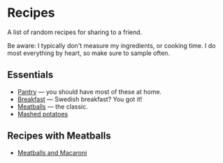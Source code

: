 # Recipes

A list of random recipes for sharing to a friend.

Be aware: I typically don't measure my ingredients, or cooking time. I do most
everything by heart, so make sure to sample often.

## Essentials

- [Pantry](./Pantry) — you should have most of these at home.
- [Breakfast](./Breakfast) — Swedish breakfast? You got it!
- [Meatballs](./Meatballs) — the classic.
- [Mashed potatoes](./Mashed-potatoes)

## Recipes with Meatballs

- [Meatballs and Macaroni](./Meatballs-and-Macaroni)
